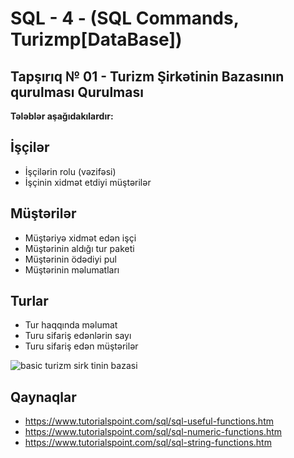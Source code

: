 # SQL - 4 - (SQL Commands, Turizmp[DataBase])

## Tapşırıq № 01 - Turizm Şirkətinin Bazasının qurulması Qurulması
**Tələblər aşağıdakılardır:**
## İşçilər
- İşçilərin rolu (vəzifəsi)
- İşçinin xidmət etdiyi müştərilər

## Müştərilər
- Müştəriyə xidmət edən işçi
- Müştərinin aldığı tur paketi
- Müştərinin ödədiyi pul
- Müştərinin məlumatları

## Turlar
- Tur haqqında məlumat
- Turu sifariş edənlərin sayı
- Turu sifariş edən müştərilər

![basic turizm sirk tinin bazasi](https://cloud.githubusercontent.com/assets/25200958/22738946/11ad155a-ee23-11e6-819b-b6e1e0d03ba3.png)

## Qaynaqlar
- https://www.tutorialspoint.com/sql/sql-useful-functions.htm
- https://www.tutorialspoint.com/sql/sql-numeric-functions.htm
- https://www.tutorialspoint.com/sql/sql-string-functions.htm